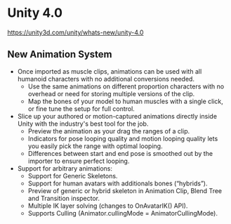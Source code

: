 # Unity 4.0
https://unity3d.com/unity/whats-new/unity-4.0

## New Animation System

<ul>
<li>Once imported as muscle clips, animations can be used with all humanoid characters with no additional conversions needed. 
<ul>
<li>Use the same animations on different proportion characters with no overhead or need for storing multiple versions of the clip.</li>
<li>Map the bones of your model to human muscles with a single click, or fine tune the setup for full control.</li>
</ul></li>
<li>Slice up your authored or motion-captured animations directly inside Unity with the industry's best tool for the job. 
<ul>
<li>Preview the animation as your drag the ranges of a clip.</li>
<li>Indicators for pose looping quality and motion looping quality lets you easily pick the range with optimal looping.</li>
<li>Differences between start and end pose is smoothed out by the importer to ensure perfect looping.</li>
</ul></li>
<li>Support for arbitrary animations: 
<ul>
<li>Support for Generic Skeletons.</li>
<li>Support for human avatars with additionals bones (“hybrids”).</li>
<li>Preview of generic or hybrid skeleton in Animation Clip, Blend Tree and Transition inspector.</li>
<li>Multiple IK layer solving (changes to OnAvatarIK() API).</li>
<li>Supports Culling (Animator.cullingMode = AnimatorCullingMode).</li>
</ul></li>
</ul>

